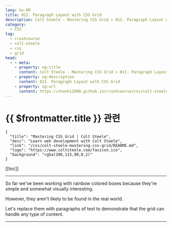 ```yaml
---
lang: ko-KR
title: 01I. Paragraph Layout with CSS Grid
description: Colt Steele - Mastering CSS Grid > 01I. Paragraph Layout with CSS Grid
category:
  - CSS
tag: 
  - crashcourse
  - colt-steele
  - css
  - grid
head:
  - - meta:
    - property: og:title
      content: Colt Steele - Mastering CSS Grid > 01I. Paragraph Layout with CSS Grid
    - property: og:description
      content: 01I. Paragraph Layout with CSS Grid
    - property: og:url
      content: https://chanhi2000.github.io/crashcourse/css/colt-steele-mastering-css-grid/01I.html
---
```


# {{ $frontmatter.title }} 관련

```component VPCard
{
  "title": "Mastering CSS Grid | Colt Steele",
  "desc": "Learn web development with Colt Steele",
  "link": "/css/colt-steele-mastering-css-grid/README.md",
  "logo": "https://www.coltsteele.com/favicon.ico",
  "background": "rgba(206,115,90,0.2)"
}
```

[[toc]]

---

<SiteInfo
  name="Paragraph Layout with CSS Grid | Colt Steele"
  desc="Colorful boxes help demonstrate CSS Grid concepts, but using paragraph text provides a more realistic example."
  url="https://www.coltsteele.com/tutorials/mastering-css-grid/css-grid-basics/paragraph-layout-with-css-grid"
  logo="https://www.coltsteele.com/favicon.ico" 
  preview="https://www.coltsteele.com/api/og?title=Paragraph+Layout+with+CSS+Grid"/>

<VidStack src="https://stream.mux.com/E02E0102cPp801GmD026y5008gbNuxLqNKyFsjPOtCw9jGq0100.m3u8?redundant_streams=true" />

So far we've been working with rainbow colored boxes because they're simple and somewhat visually interesting.

However, they aren't likely to be found in the real world.

Let's replace them with paragraphs of text to demonstrate that the grid can handle any type of content.

<!-- TODO: 작성 -->

---

<TagLinks />